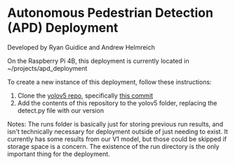 # Autonomous Pedestrian Detection (APD) Deployment

Developed by Ryan Guidice and Andrew Helmreich

On the Raspberry Pi 4B, this deployment is currently located in ~/projects/apd_deployment

To create a new instance of this deployment, follow these instructions:
1. Clone the [yolov5 repo](https://github.com/ultralytics/yolov5 "yolov5 repo"), specifically [this commit](https://github.com/ultralytics/yolov5/commit/79bca2bf64da04e7e1e74a132eb54171f41638cc "this commit")
2. Add the contents of this repository to the yolov5 folder, replacing the detect.py file with our version

Notes:
The runs folder is basically just for storing previous run results, and isn't technically necessary for deployment outside of just needing to exist. It currently has some results from our V1 model, but those could be skipped if storage space is a concern. The existence of the run directory is the only important thing for the deployment.